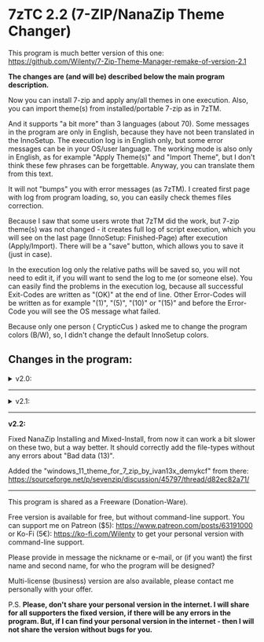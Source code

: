 # 7zTC 2.2 (7-ZIP/NanaZip Theme Changer)

This program is much better version of this one: https://github.com/Wilenty/7-Zip-Theme-Manager-remake-of-version-2.1

**The changes are (and will be) described below the main program description.**

Now you can install 7-zip and apply any/all themes in one execution. Also, you can import theme(s) from installed/portable 7-zip as in 7zTM.

And it supports "a bit more" than 3 languages (about 70).
Some messages in the program are only in English, because they have not been translated in the InnoSetup.
The execution log is in English only, but some error messages can be in your OS/user language.
The working mode is also only in English, as for example "Apply Theme(s)" and "Import Theme", but I don't think these few phrases can be forgettable. Anyway, you can translate them from this text.

It will not "bumps" you with error messages (as 7zTM). I created first page with log from program loading, so, you can easily check themes files correction.

Because I saw that some users wrote that 7zTM did the work, but 7-zip theme(s) was not changed - it creates full log of script execution, which you will see on the last page (InnoSetup: Finished-Page) after execution (Apply/Import). There will be a "save" button, which allows you to save it (just in case).

In the execution log only the relative paths will be saved so, you will not need to edit it, if you will want to send the log to me (or someone else).
You can easily find the problems in the execution log, because all successful Exit-Codes are written as "(OK)" at the end of line. Other Error-Codes will be written as for example "(1)", "(5)", "(10)" or "(15)" and before the Error-Code you will see the OS message what failed.

Because only one person ( CrypticCus ) asked me to change the program colors (B/W), so, I didn't change the default InnoSetup colors.

## Changes in the program:

<details><summary>v2.0:</summary>

Added support for "NanaZip" ( big thanks to the chmichael user for good advice. Thank you so much! ).
But, I disabled the option to detect NanaZip installed from store, because it won't work (we don't have the write access rights there :]). So, it always failing with the message: "Access is denied (5)".

Get the latest installer (*.msixbundle) of NanaZip from there: https://github.com/M2Team/NanaZip/releases/latest
In my program select the NanaZip, then select the *.msixbundle for installation in "Install NanaZip?" - it will extract the correct files into selected location for installation, and will be able to modify the resources.

And since NanaZip does not support the "standard shell-extensions", I added the option to install/using 7-Zip with the NanaZip.dll (exactly the: "NanaZipCore.dll").
But, in my tests it works only with a "pure" (unmodified) 7z.dll from which the script copies all the needed resurces.
So, if you will see the error-code 13 "Bad data (13)" in the log file before/after the "Finishing update resource(s) of file (...)\NanaZipCore.dll" (the log its written in reverse order to speed-up the execution), it means that the Windows API can't update all of the resources, because it's too many of them...
In this case, you need to install 7-Zip along with the adding of NanaZip.dll, or you can try to copy the unmodified 7z.dll to the location of installed 7-Zip and then try again.

</details>

---

<details><summary>v2.1:</summary>

Note: before use this version, please delete the folder of extracted NanaZip, if you used it with version 2.0, usually "C:\Program Files\NanaZip". Now my program extracts only the files needed for standard APP's, without unneeded store stuff.

Added shell-extensions for NanaZip ( big thanks to the chmichael user for the motivation! :) ). Also, it assigns all the file-types extension to the NanaZip, so, now it works out-of-the-box. My program creates uninstall section of extracted NanaZip, so, it can be easily uninstalled.

On installing NanaZip please select your favorite theme of file-types, but if you don't select any, script chooses the first one from the list which usually is the "Default 7-Zip theme" for file-types.

BTW, I forgot to write before that it should also work on ARM64 Systems, with exceptions of shell-extensions and file-types, because VS2015CE does not support ARM64 architecture. :]

</details>

---

**v2.2:**

Fixed NanaZip Installing and Mixed-Install, from now it can work a bit slower on these two, but a way better. It should correctly add the file-types without any errors about "Bad data (13)".

Added the "windows_11_theme_for_7_zip_by_ivan13x_demykcf" from there: https://sourceforge.net/p/sevenzip/discussion/45797/thread/d82ec82a71/

---

This program is shared as a Freeware (Donation-Ware).

Free version is available for free, but without command-line support. You can support me on Patreon ($5): https://www.patreon.com/posts/63191000
or Ko-Fi (5€): https://ko-fi.com/Wilenty
to get your personal version with command-line support.

Please provide in message the nickname or e-mail, or (if you want) the first name and second name, for who the program will be designed?

Multi-license (business) version are also available, please contact me personally with your offer.

P.S.
**Please, don't share your personal version in the internet.
I will share for all supporters the fixed version, if there will be any errors in the program. But, if I can find your personal version in the internet - then I will not share the version without bugs for you.**

